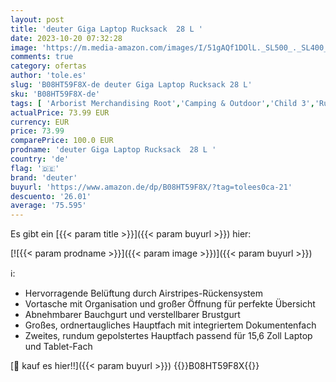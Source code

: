 ```yaml
---
layout: post
title: 'deuter Giga Laptop Rucksack  28 L '
date: 2023-10-20 07:32:28
image: 'https://m.media-amazon.com/images/I/51gAQf1DOlL._SL500_._SL400_.jpg'
comments: true
category: ofertas
author: 'tole.es'
slug: 'B08HT59F8X-de deuter Giga Laptop Rucksack 28 L'
sku: 'B08HT59F8X-de'
tags: [ 'Arborist Merchandising Root','Camping & Outdoor','Child 3','Rucksäcke, Taschen & Zubehör','Self Service','Special Features Stores','Sport','Sport & Freizeit','Sport & Freizeit: Produkte mit Umwelt-Label','Sport & Outdoor Aktivitäten, Bekleidung & Ausrüstung','Sport Apparel Sales','Sports-Promotions','Wanderrucksäcke','deuter','ef3a019d-6628-41d5-b303-291126686917_0','ef3a019d-6628-41d5-b303-291126686917_3901','ef3a019d-6628-41d5-b303-291126686917_7401','ef3a019d-6628-41d5-b303-291126686917_8801','🇩🇪', ]
actualPrice: 73.99 EUR
currency: EUR
price: 73.99
comparePrice: 100.0 EUR
prodname: 'deuter Giga Laptop Rucksack  28 L '
country: 'de'
flag: '🇩🇪'
brand: 'deuter'
buyurl: 'https://www.amazon.de/dp/B08HT59F8X/?tag=tolees0ca-21'
descuento: '26.01'
average: '75.595'
---
```


Es gibt ein [{{< param title >}}]({{< param buyurl >}}) hier:

[![{{< param prodname >}}]({{< param image >}})]({{< param buyurl >}})

ℹ️:

- Hervorragende Belüftung durch Airstripes-Rückensystem
- Vortasche mit Organisation und großer Öffnung für perfekte Übersicht
- Abnehmbarer Bauchgurt und verstellbarer Brustgurt
- Großes, ordnertaugliches Hauptfach mit integriertem Dokumentenfach
- Zweites, rundum gepolstertes Hauptfach passend für 15,6 Zoll Laptop und Tablet-Fach

[🛒 kauf es hier!!]({{< param buyurl >}})
{{<world>}}B08HT59F8X{{</world>}}
